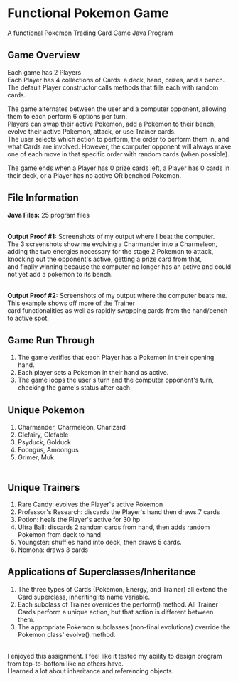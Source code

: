 # Functional Pokemon Game

A functional Pokemon Trading Card Game Java Program<br>

## Game Overview
Each game has 2 Players<br>
Each Player has 4 collections of Cards: a deck, hand, prizes, and a bench. <br>
The default Player constructor calls methods that fills each with random cards. <br> 


The game alternates between the user and a computer opponent, allowing them to each perform 6 options per turn.<br>
Players can swap their active Pokemon, add a Pokemon to their bench, <br>
evolve their active Pokemon, attack, or use Trainer cards. <br>
The user selects which action to perform, the order to perform them in, and what Cards are involved. However, the computer opponent will always make one of each move in that specific order with random cards (when possible).<br>


The game ends when a Player has 0 prize cards left, a Player has 0 cards in <br>
their deck, or a Player has no active OR benched Pokemon. <br>

## File Information
**Java Files:** 25 program files <br> <br>

**Output Proof #1:** Screenshots of my output where I beat the computer.<br>
The 3 screenshots show me evolving a Charmander into a Charmeleon, adding the two energies necessary
for the stage 2 Pokemon to attack, knocking out the opponent's active, getting a prize card from that, <br>
and finally winning because the computer no longer has an active and could not yet add a pokemon to its bench.<br> <br>

**Output Proof #2:** Screenshots of my output where the computer beats me. This example shows off more of the Trainer<br>
card functionalities as well as rapidly swapping cards from the hand/bench to active spot.


## Game Run Through
1. The game verifies that each Player has a Pokemon in their opening hand. <br>
2. Each player sets a Pokemon in their hand as active. <br>
3. The game loops the user's turn and the computer opponent's turn, checking the game's status after each. <br>

## Unique Pokemon 
1. Charmander, Charmeleon, Charizard<br>
2. Clefairy, Clefable<br>
3. Psyduck, Golduck<br>
4. Foongus, Amoongus<br>
5. Grimer, Muk<br><br>

## Unique Trainers
1. Rare Candy: evolves the Player's active Pokemon<br>
2. Professor's Research: discards the Player's hand then draws 7 cards<br>
3. Potion: heals the Player's active for 30 hp<br>
4. Ultra Ball: discards 2 random cards from hand, then adds random Pokemon from deck to hand<br>
5. Youngster: shuffles hand into deck, then draws 5 cards.
6. Nemona: draws 3 cards

## Applications of Superclasses/Inheritance
1. The three types of Cards (Pokemon, Energy, and Trainer) all extend the Card superclass, inheriting its name variable.<br>
2. Each subclass of Trainer overrides the perform() method. All Trainer Cards perform a unique action, but that action is different between them.<br>
3. The appropriate Pokemon subclasses (non-final evolutions) override the Pokemon class' evolve() method.<br>


<br>
I enjoyed this assignment. I feel like it tested my ability to design program from top-to-bottom like no others have.<br>
I learned a lot about inheritance and referencing objects.
